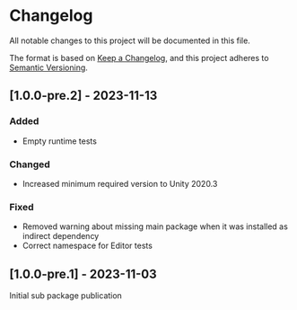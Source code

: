 # Changelog

All notable changes to this project will be documented in this file.

The format is based on [Keep a Changelog](https://keepachangelog.com/en/1.0.0/),
and this project adheres to [Semantic Versioning](https://semver.org/spec/v2.0.0.html).

## [1.0.0-pre.2] - 2023-11-13

### Added

- Empty runtime tests

### Changed

- Increased minimum required version to Unity 2020.3

### Fixed

- Removed warning about missing main package when it was installed as indirect dependency
- Correct namespace for Editor tests

## [1.0.0-pre.1] - 2023-11-03

Initial sub package publication
